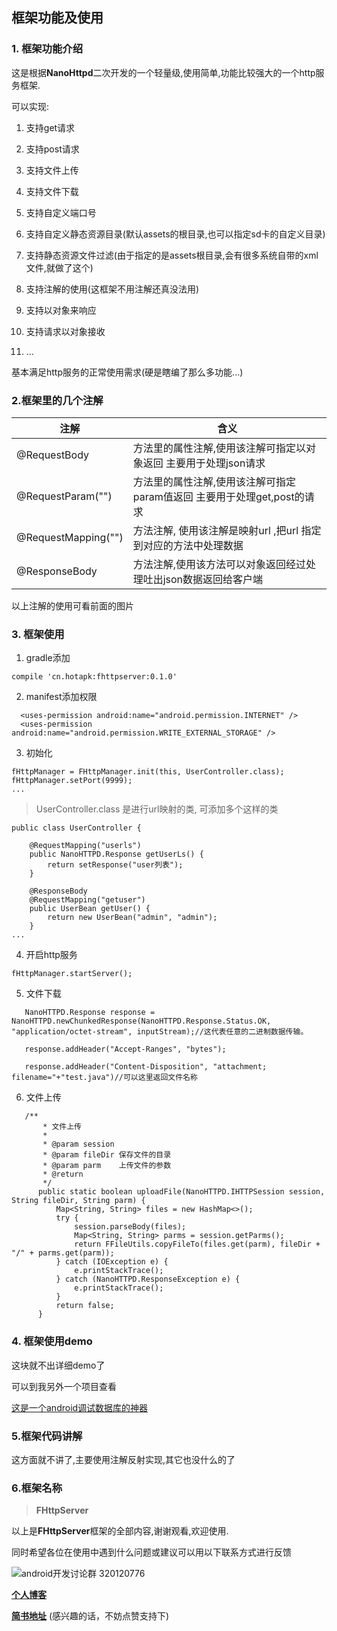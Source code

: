 ## 框架功能及使用

### 1. 框架功能介绍

这是根据**NanoHttpd**二次开发的一个轻量级,使用简单,功能比较强大的一个http服务框架.

可以实现:

1. 支持get请求

2. 支持post请求

3. 支持文件上传

4. 支持文件下载

5. 支持自定义端口号

6. 支持自定义静态资源目录(默认assets的根目录,也可以指定sd卡的自定义目录)

7. 支持静态资源文件过滤(由于指定的是assets根目录,会有很多系统自带的xml文件,就做了这个)

8. 支持注解的使用(这框架不用注解还真没法用)

9. 支持以对象来响应

10. 支持请求以对象接收

11. ...

基本满足http服务的正常使用需求(硬是瞎编了那么多功能...)


###  2.框架里的几个注解


 注解 | 含义
--- | ---
@RequestBody | 方法里的属性注解,使用该注解可指定以对象返回 主要用于处理json请求
@RequestParam("") |  方法里的属性注解,使用该注解可指定param值返回 主要用于处理get,post的请求
@RequestMapping("") | 方法注解, 使用该注解是映射url ,把url 指定到对应的方法中处理数据
|@ResponseBody | 方法注解,使用该方法可以对象返回经过处理吐出json数据返回给客户端


以上注解的使用可看前面的图片

### 3. 框架使用

1. gradle添加

```
compile 'cn.hotapk:fhttpserver:0.1.0'
```

2. manifest添加权限
```
  <uses-permission android:name="android.permission.INTERNET" />
  <uses-permission android:name="android.permission.WRITE_EXTERNAL_STORAGE" />
```

3. 初始化

```
fHttpManager = FHttpManager.init(this, UserController.class);
fHttpManager.setPort(9999);
...
```

> UserController.class 是进行url映射的类, 可添加多个这样的类


```
public class UserController {

    @RequestMapping("userls")
    public NanoHTTPD.Response getUserLs() {
        return setResponse("user列表");
    }

    @ResponseBody
    @RequestMapping("getuser")
    public UserBean getUser() {
        return new UserBean("admin", "admin");
    }
...
```


4. 开启http服务


```
fHttpManager.startServer();
```

5. 文件下载
```
   NanoHTTPD.Response response = NanoHTTPD.newChunkedResponse(NanoHTTPD.Response.Status.OK, "application/octet-stream", inputStream);//这代表任意的二进制数据传输。

   response.addHeader("Accept-Ranges", "bytes");

   response.addHeader("Content-Disposition", "attachment; filename="+"test.java")//可以这里返回文件名称

```

6. 文件上传

```
   /**
       * 文件上传
       *
       * @param session
       * @param fileDir 保存文件的目录
       * @param parm    上传文件的参数
       * @return
       */
      public static boolean uploadFile(NanoHTTPD.IHTTPSession session, String fileDir, String parm) {
          Map<String, String> files = new HashMap<>();
          try {
              session.parseBody(files);
              Map<String, String> parms = session.getParms();
              return FFileUtils.copyFileTo(files.get(parm), fileDir + "/" + parms.get(parm));
          } catch (IOException e) {
              e.printStackTrace();
          } catch (NanoHTTPD.ResponseException e) {
              e.printStackTrace();
          }
          return false;
      }

```

### 4. 框架使用demo

这块就不出详细demo了

可以到我另外一个项目查看

[这是一个android调试数据库的神器](https://github.com/570622566/FastandrDb)

### 5.框架代码讲解

这方面就不讲了,主要使用注解反射实现,其它也没什么的了

### 6.框架名称

> **FHttpServer**

以上是**FHttpServer**框架的全部内容,谢谢观看,欢迎使用.

同时希望各位在使用中遇到什么问题或建议可以用以下联系方式进行反馈

![android开发讨论群 320120776](http://upload-images.jianshu.io/upload_images/2383936-982bdf5358cb0ddf.png?imageMogr2/auto-orient/strip%7CimageView2/2/w/1240)

**[个人博客](http://www.hotapk.cn)**

**[简书地址](http://www.jianshu.com/u/976c86b6ee10)**
(感兴趣的话，不妨点赞支持下)